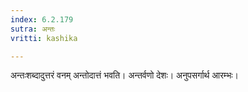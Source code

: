 ```yaml
---
index: 6.2.179
sutra: अन्तः
vritti: kashika

---
```

अन्तःशब्दादुत्तरं वनम् अन्तोदात्तं भवति। अन्तर्वणो देशः। अनुपसर्गार्थ आरम्भः।